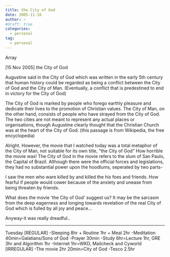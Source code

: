 ```yaml
---
title: the City of God
date: 2005-11-16
author: ~
#draft: true
categories:
  - personal
tag:
  - personal
---
```




Array

[15 Nov 2005]
the City of God

Augustine said in the City of God which was written in the early 5th century that human history could be regarded as being a conflict between the City of God and the City of Man. (Eventually, a conflict that is predestined to end in victory for the City of God)

The City of God is marked by people who forego earthly pleasure and dedicate their lives to the promotion of Christian values. The City of Man, on the other hand, consists of people who have strayed from the City of God. The two cities are not meant to represent any actual places or organisations, though Augustine clearly thought that the Christian Church was at the heart of the City of God. (this passage is from Wikipedia, the free encyclopedia)

Alright. 
However, the movie that I watched today was a total metaphor of the City of Man, not suitable for its own title, "the City of God"
How horrible the movie was!
The City of God in the movie refers to the slum of San Paulo, the Capital of Brazil.
Although there were the official forces and legislations, they had no substantial power upon the hoodlums, seperated by two parts-

I saw the men who ware killed by and killed the his foes and friends.
How fearful if people would cower because of the anxiety and unease from being threaten by friends.

What does the movie 'the City of God' suggest us?
It may be the sarcasm from the deep eagerness and longing towards revelation of the real City of God which is fulled by all joy and peace...

Anyway-it was really dreadful..


-------
Tuesday
[REGULAR]
-Sleeping 8hr + Routine 1hr + Meal 2hr
-Meditation 40min=Galatians/Sons of God
-Prayer 30min
-Study 6hr=Lecture 1hr, GRE 3hr and Algorithm 1hr
-Internet 1hr=WKD, Mailcheck and Cyworld
[IRREGULAR]
-The movie 2hr 20min=City of God
-Tesco 2.5hr


 






